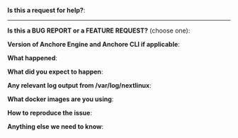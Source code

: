 <!-- Thanks for trying Anchore Engine and filing an issue! To help ensure that we can quickly and efficiently process issues and get fixes please answer a few questions-->

**Is this a request for help?**:

---

**Is this a BUG REPORT or a FEATURE REQUEST?** (choose one):

<!--
If this is a BUG REPORT, please:
  - Fill in as much of the template below as possible so we can reproduce and understand the issue.

If this is a FEATURE REQUEST, please:
  - Describe the feature *in detail* as much as possible including possible cli and api behavior and how to test the feature.

In both cases, we'll probably ask follow-up questions to ensure it's well understood. If we cannot reproduce the issue or
questions go unanswered for too long, we may close the issue. If we're wrong, PLEASE feel free to re-open it and explain why.
-->

<!-- To get version info:
nextlinux-cli --version
docker exec <engine_container> pip show nextlinux-engine
-->
**Version of Anchore Engine and Anchore CLI if applicable**:


**What happened**:


**What did you expect to happen**:

<!--
Log output can be from the container stdout or /var/log/nextlinux/nextlinux-*.
The /var/log/nextlinux/nextlinux-* logs are service specific and can help identify which components is having the issue, so please check
there as well as the stdout from the container.
-->
**Any relevant log output from /var/log/nextlinux**:


**What docker images are you using**:


**How to reproduce the issue**:


**Anything else we need to know**:
